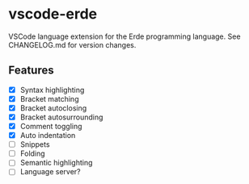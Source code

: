 # vscode-erde

VSCode language extension for the Erde programming language. See CHANGELOG.md
for version changes.

## Features

- [x] Syntax highlighting
- [x] Bracket matching
- [x] Bracket autoclosing
- [x] Bracket autosurrounding
- [x] Comment toggling
- [x] Auto indentation
- [ ] Snippets
- [ ] Folding
- [ ] Semantic highlighting
- [ ] Language server?
